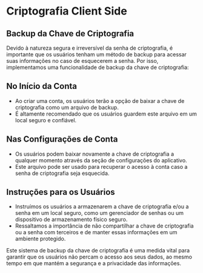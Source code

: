 # Criptografia Client Side

## Backup da Chave de Criptografia

Devido à natureza segura e irreversível da senha de criptografia, é importante que os usuários tenham um método de backup para acessar suas informações no caso de esquecerem a senha. Por isso, implementamos uma funcionalidade de backup da chave de criptografia:

## No Início da Conta
- Ao criar uma conta, os usuários terão a opção de baixar a chave de criptografia como um arquivo de backup.
- É altamente recomendado que os usuários guardem este arquivo em um local seguro e confiável.

## Nas Configurações de Conta
- Os usuários podem baixar novamente a chave de criptografia a qualquer momento através da seção de configurações do aplicativo.
- Este arquivo pode ser usado para recuperar o acesso à conta caso a senha de criptografia seja esquecida.

## Instruções para os Usuários
- Instruímos os usuários a armazenarem a chave de criptografia e/ou a senha em um local seguro, como um gerenciador de senhas ou um dispositivo de armazenamento físico seguro.
- Ressaltamos a importância de não compartilhar a chave de criptografia ou a senha com terceiros e de manter essas informações em um ambiente protegido.

Este sistema de backup da chave de criptografia é uma medida vital para garantir que os usuários não percam o acesso aos seus dados, ao mesmo tempo em que mantém a segurança e a privacidade das informações.